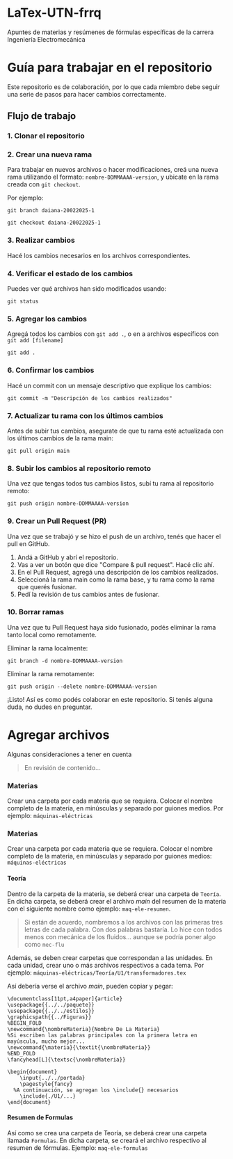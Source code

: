 # LaTex-UTN-frrq
Apuntes de materias y resúmenes de fórmulas específicas de la carrera Ingeniería Electromecánica

# Guía para trabajar en el repositorio

Este repositorio es de colaboración, por lo que cada miembro debe seguir una serie de pasos para hacer cambios correctamente.

## Flujo de trabajo

### 1. **Clonar el repositorio**


### 2. **Crear una nueva rama**

Para trabajar en nuevos archivos o hacer modificaciones, creá una nueva rama utilizando el formato: `nombre-DDMMAAAA-version`, y ubicate en la rama creada con `git checkout`.

Por ejemplo: 
```
git branch daiana-20022025-1
```
```
git checkout daiana-20022025-1
```
### 3. Realizar cambios

Hacé los cambios necesarios en los archivos correspondientes.

### 4. Verificar el estado de los cambios
Puedes ver qué archivos han sido modificados usando:

```
git status 
```
### 5. Agregar los cambios
Agregá todos los cambios con `git add .`, o en a archivos específicos con `git add [filename]`

```
git add .
```
### 6. Confirmar los cambios
Hacé un commit con un mensaje descriptivo que explique los cambios:
```
git commit -m "Descripción de los cambios realizados"
```

### 7. Actualizar tu rama con los últimos cambios

Antes de subir tus cambios, asegurate de que tu rama esté actualizada con los últimos cambios de la rama main:

```
git pull origin main
```
### 8. Subir los cambios al repositorio remoto

Una vez que tengas todos tus cambios listos, subí tu rama al repositorio remoto:

```
git push origin nombre-DDMMAAAA-version
```

### 9. Crear un Pull Request (PR)
Una vez que se trabajó y se hizo el push de un archivo, tenés que hacer el pull en GitHub.

1. Andá a GitHub y abrí el repositorio.
2. Vas a ver un botón que dice "Compare & pull request". Hacé clic ahí.
3. En el Pull Request, agregá una descripción de los cambios realizados.
4. Seleccioná la rama main como la rama base, y tu rama como la rama que querés fusionar.
5. Pedí la revisión de tus cambios antes de fusionar.

### 10. Borrar ramas
Una vez que tu Pull Request haya sido fusionado, podés eliminar la rama tanto local como remotamente.

Eliminar la rama localmente:
```
git branch -d nombre-DDMMAAAA-version
```
Eliminar la rama remotamente:
```
git push origin --delete nombre-DDMMAAAA-version
```

¡Listo! Así es como podés colaborar en este repositorio. Si tenés alguna duda, no dudes en preguntar.


# Agregar archivos
Algunas consideraciones a tener en cuenta
> En revisión de contenido...
### Materias
Crear una carpeta por cada materia que se requiera. Colocar el nombre completo de la materia, en minúsculas y separado por guiones medios. Por ejemplo: `máquinas-eléctricas`


### Materias
Crear una carpeta por cada materia que se requiera. Colocar el nombre completo de la materia, en minúsculas y separado por guiones medios: `máquinas-eléctricas`


#### Teoría

Dentro de la carpeta de la materia, se deberá crear una carpeta de `Teoría`. En dicha carpeta, se deberá crear el archivo *main* del resumen de la materia con el siguiente nombre como ejemplo: `maq-ele-resumen`.
> Si están de acuerdo, nombremos a los archivos con las primeras tres letras de cada palabra. Con dos palabras bastaría. Lo hice con todos menos con mecánica de los fluidos... aunque se podría poner algo como `mec-flu`

Además, se deben crear carpetas que correspondan a las unidades. En cada unidad, crear uno o más archivos respectivos a cada tema. Por ejemplo:
`máquinas-eléctricas/Teoría/U1/transformadores.tex`

Así debería verse el archivo *main*, pueden copiar y pegar: 

```
\documentclass[11pt,a4paper]{article}
\usepackage{{../../paquete}}
\usepackage{{../../estilos}}
\graphicspath{{../Figuras}}
%BEGIN_FOLD
\newcommand{\nombreMateria}{Nombre De La Materia}
%Si escriben las palabras principales con la primera letra en mayúscula, mucho mejor...
\newcommand{\materia}{\textit{\nombreMateria}}
%END_FOLD
\fancyhead[L]{\textsc{\nombreMateria}}

\begin{document}
	\input{../../portada}
	\pagestyle{fancy}
  %A continuación, se agregan los \include{} necesarios
	\include{./U1/...}
\end{document}
```

#### Resumen de Formulas

Así como se crea una carpeta de Teoría, se deberá crear una carpeta llamada `Formulas`. En dicha carpeta, se creará el archivo respectivo al resumen de fórmulas. Ejemplo: `maq-ele-formulas`


